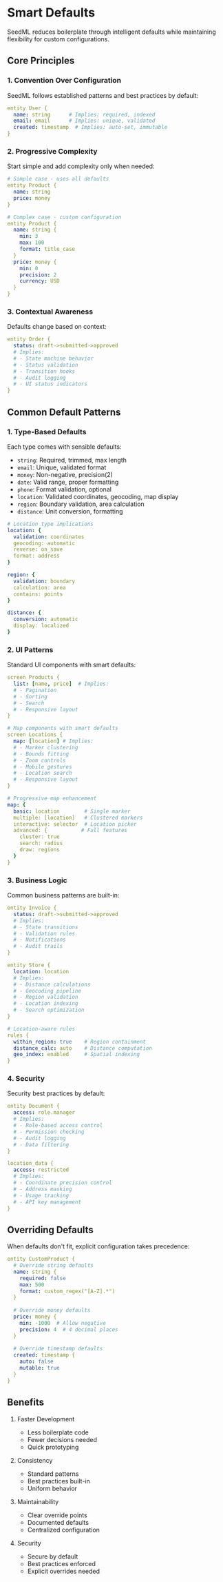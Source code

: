 # Smart Defaults

SeedML reduces boilerplate through intelligent defaults while maintaining flexibility for custom configurations.

## Core Principles

### 1. Convention Over Configuration

SeedML follows established patterns and best practices by default:

```yaml
entity User {
  name: string      # Implies: required, indexed
  email: email      # Implies: unique, validated
  created: timestamp  # Implies: auto-set, immutable
}
```

### 2. Progressive Complexity

Start simple and add complexity only when needed:

```yaml
# Simple case - uses all defaults
entity Product {
  name: string
  price: money
}

# Complex case - custom configuration
entity Product {
  name: string {
    min: 3
    max: 100
    format: title_case
  }
  price: money {
    min: 0
    precision: 2
    currency: USD
  }
}
```

### 3. Contextual Awareness

Defaults change based on context:

```yaml
entity Order {
  status: draft->submitted->approved
  # Implies:
  # - State machine behavior
  # - Status validation
  # - Transition hooks
  # - Audit logging
  # - UI status indicators
}
```

## Common Default Patterns

### 1. Type-Based Defaults

Each type comes with sensible defaults:

- `string`: Required, trimmed, max length
- `email`: Unique, validated format
- `money`: Non-negative, precision(2)
- `date`: Valid range, proper formatting
- `phone`: Format validation, optional
- `location`: Validated coordinates, geocoding, map display
- `region`: Boundary validation, area calculation
- `distance`: Unit conversion, formatting

```yaml
# Location type implications
location: {
  validation: coordinates
  geocoding: automatic
  reverse: on_save
  format: address
}

region: {
  validation: boundary
  calculation: area
  contains: points
}

distance: {
  conversion: automatic
  display: localized
}
```

### 2. UI Patterns

Standard UI components with smart defaults:

```yaml
screen Products {
  list: [name, price]  # Implies:
  # - Pagination
  # - Sorting
  # - Search
  # - Responsive layout
}

# Map components with smart defaults
screen Locations {
  map: [location] # Implies:
  # - Marker clustering
  # - Bounds fitting
  # - Zoom controls
  # - Mobile gestures
  # - Location search
  # - Responsive layout
}

# Progressive map enhancement
map: {
  basic: location        # Single marker
  multiple: [location]   # Clustered markers
  interactive: selector  # Location picker
  advanced: {           # Full features
    cluster: true
    search: radius
    draw: regions
  }
}
```

### 3. Business Logic

Common business patterns are built-in:

```yaml
entity Invoice {
  status: draft->submitted->approved
  # Implies:
  # - State transitions
  # - Validation rules
  # - Notifications
  # - Audit trails
}

entity Store {
  location: location
  # Implies:
  # - Distance calculations
  # - Geocoding pipeline
  # - Region validation
  # - Location indexing
  # - Search optimization
}

# Location-aware rules
rules {
  within_region: true    # Region containment
  distance_calc: auto    # Distance computation
  geo_index: enabled     # Spatial indexing
}
```

### 4. Security

Security best practices by default:

```yaml
entity Document {
  access: role.manager
  # Implies:
  # - Role-based access control
  # - Permission checking
  # - Audit logging
  # - Data filtering
}

location_data {
  access: restricted
  # Implies:
  # - Coordinate precision control
  # - Address masking
  # - Usage tracking
  # - API key management
}
```

## Overriding Defaults

When defaults don't fit, explicit configuration takes precedence:

```yaml
entity CustomProduct {
  # Override string defaults
  name: string {
    required: false
    max: 500
    format: custom_regex("[A-Z].*")
  }
  
  # Override money defaults
  price: money {
    min: -1000  # Allow negative
    precision: 4  # 4 decimal places
  }
  
  # Override timestamp defaults
  created: timestamp {
    auto: false
    mutable: true
  }
}
```

## Benefits

1. Faster Development
   - Less boilerplate code
   - Fewer decisions needed
   - Quick prototyping

2. Consistency
   - Standard patterns
   - Best practices built-in
   - Uniform behavior

3. Maintainability
   - Clear override points
   - Documented defaults
   - Centralized configuration

4. Security
   - Secure by default
   - Best practices enforced
   - Explicit overrides needed

